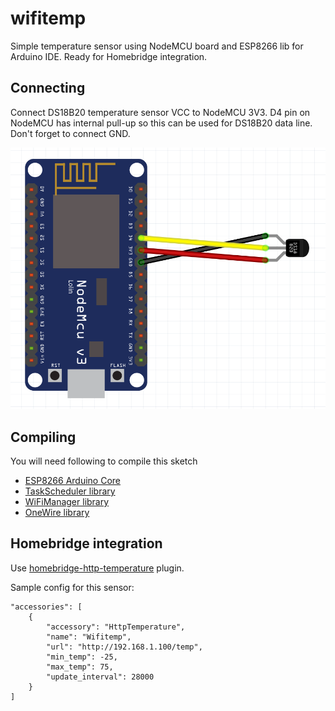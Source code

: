 # wifitemp

Simple temperature sensor using NodeMCU board and ESP8266 lib for Arduino IDE. Ready for Homebridge integration.

## Connecting

Connect DS18B20 temperature sensor VCC to NodeMCU 3V3. D4 pin on NodeMCU has internal pull-up so this can be used for DS18B20 data line. Don't forget to connect GND.

![Schematic](docs/schema.png)

## Compiling

You will need following to compile this sketch

* [ESP8266 Arduino Core](https://github.com/esp8266/Arduino)
* [TaskScheduler library](https://github.com/arkhipenko/TaskScheduler)
* [WiFiManager library](https://github.com/tzapu/WiFiManager)
* [OneWire library](https://github.com/PaulStoffregen/OneWire)

## Homebridge integration

Use [homebridge-http-temperature](https://github.com/metbosch/homebridge-http-temperature) plugin.

Sample config for this sensor:


```
"accessories": [
    {
        "accessory": "HttpTemperature",
        "name": "Wifitemp",
        "url": "http://192.168.1.100/temp",
        "min_temp": -25,
        "max_temp": 75,
        "update_interval": 28000
    }
]
```
